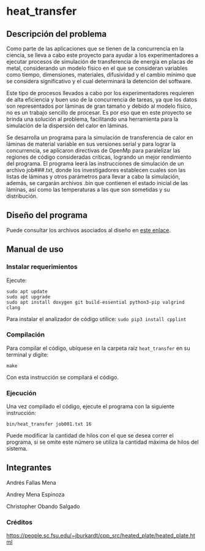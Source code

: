 # heat_transfer
## Descripción del problema

Como parte de las aplicaciones que se tienen de la concurrencia en la ciencia, se lleva a cabo este proyecto para ayudar a los experimentadores a ejecutar procesos de simulación de transferencia de energía en placas de metal, considerando un modelo físico en el que se consideran variables como tiempo, dimensiones, materiales, difusividad y el cambio mínimo que se considera significativo y el cual determinará la detención del software. 

Este tipo de procesos llevados a cabo por los experimentadores requieren de alta eficiencia y buen uso de la concurrencia de tareas, ya que los datos son representados por láminas de gran tamaño y debido al modelo físico, no es un trabajo sencillo de procesar. Es por eso que en este proyecto se brinda una solución al problema, facilitando una herramienta para la simulación de la dispersión del calor en láminas.

Se desarrolla un programa para la simulación de transferencia de calor en láminas de material variable en sus versiones serial y para lograr la concurrencia, se aplicaron directivas de OpenMp para paralelizar las regiones de código consideradas críticas, logrando un mejor rendimiento del programa. El programa leerá las instrucciones de simulación de un archivo job###.txt, donde los investigadores establecen cuales son las listas de láminas y otros parámetros para llevar a cabo la simulación, además, se cargarán archivos .bin que contienen el estado inicial de las láminas, así como las temperaturas a las que son sometidas y su distribución.

## Diseño del programa
Puede consultar los archivos asociados al diseño en [este enlace](https://git.ucr.ac.cr/LUIS.BARRANTESROJAS/ppc21b-02-paralelos). 

## Manual de uso
### Instalar requerimientos
Ejecute:
```
sudo apt update
sudo apt upgrade
sudo apt install doxygen git build-essential python3-pip valgrind clang
```

Para instalar el analizador de código utilice:
`sudo pip3 install cpplint`

### Compilación
Para compilar el código, ubíquese en la carpeta raíz ` heat_transfer ` en su terminal y digite:
```
make
```
Con esta instrucción se compilará el código.

### Ejecución
Una vez compilado el código, ejecute el programa con la siguiente instrucción:
```
bin/heat_transfer job001.txt 16
```
Puede modificar la cantidad de hilos con el que se desea correr el programa, si se omite este número se utiliza la cantidad máxima de hilos del sistema.


## Integrantes
Andrés Fallas Mena

Andrey Mena Espinoza

Christopher Obando Salgado

### Créditos
https://people.sc.fsu.edu/~jburkardt/cpp_src/heated_plate/heated_plate.html
